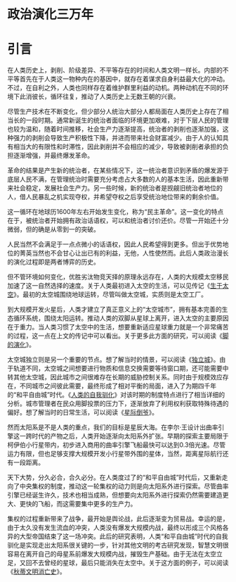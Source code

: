 政治演化三万年
==============

# 引言

在人类历史上，剥削、阶级差异、不平等存在的时间和人类文明一样长。内部的不平等首先在于人类这一物种内在的基因中，就存在着谋求自身利益最大化的冲动。不过，在自利之外，人类也同样存在着维护群里利益的动机。两种动机在不同的环境下此消彼长，循环往复，推动了人类历史上无数王朝的兴衰。

尽管生产技术在不断变化，但少部分人统治大部分人都局面在人类历史上存在了相当长的一段时期。通常新诞生的统治者面临的环境更加艰难，对于下层人民的管理也较为温和，随着时间推移，社会生产力逐渐提高，统治者的剥削也逐渐加强，这种强力的剥削会导致生产积极性下降，并进而带来社会财富减少。由于人的认知具有相当大的有限性和时滞性，因此剥削并不会相应的减少，导致被剥削者承担的负担逐渐增强，并最终爆发革命。

革命的结果是产生新的统治者，在某些情况下，这一统治者意识到矛盾的爆发源于底层人民不满，在管理统治时需要充分考虑占大多数的人的基本生活，因此重新带来社会稳定，发展社会生产力。另一些时候，新的统治者是觊觎旧统治者地位的人，借人民暴乱之机实现夺权，并希望夺权之后享受统治地位带来的剩余价值。

这一循环在地球历1600年左右开始发生变化，称为“民主革命”。这一变化的特点在于，被统治者开始拥有政治话语权，可以和统治者讨价还价。尽管一开始还十分微弱，但的确是从零到一的突破。

人民当然不会满足于一点点微小的话语权，因此人民希望得到更多。但出于优势地位的菁英当然也不会甘心让出已有的利益，无他，人性使然而。此后人类政治漫长的演化过程即是两者博弈的历史。

但不管环境如何变化，优胜劣汰物竞天择的原理永远存在，人类的大规模太空移民加速了这一自然选择的速度。关于人类最初进入太空的生活，可以见传记《[生于太空](https://github.com/alone-tree/My-novals/blob/main/%E5%A4%AA%E7%A9%BA%E5%9F%8E%E7%9A%84%E4%B8%80%E7%94%9F.md)》。最初的太空城围绕地球运转，尽管叫做太空城，实质则是太空工厂。

到大规模开发火星后，人类才建立了真正意义上的“太空城市”，拥有基本完善的生态循环系统，围绕太阳运转。推动人类的双脚从星球上离开，进入太空的主要原因在于重力。当人类习惯了太空中的生活，想要重新适应星球重力就是一个非常痛苦的过程，这一点在上文的传记中可以看出。关于更多此方面的研究，可以阅读《[脚的演化](https://github.com/alone-tree/My-novals/blob/main/%E8%84%9A%E7%9A%84%E6%BC%94%E5%8C%96.md)》。

太空城独立则是另一个重要的节点。想了解当时的情景，可以阅读《[独立城](https://github.com/alone-tree/My-novals/blob/main/%E7%8B%AC%E7%AB%8B%E5%9F%8E.md)》。由于轨道不同，太空城之间想要进行物质和信息交换需要等待窗口期，还可能需要中转其他太空城，因此城市之间很难存在长期的威胁控制关系。同时由于规模效应存在，不同城市之间彼此需要，最终形成了相对平衡的局面，进入了为期四千年的“和平自由城”时代。《[人类的自我驯化](https://github.com/alone-tree/My-novals/blob/main/%E4%BA%BA%E7%B1%BB%E7%9A%84%E8%87%AA%E6%88%91%E9%A9%AF%E5%8C%96.md)》对该时期的制度特点进行了相当详细的分析。城市管理者在民众用脚投票的压力下，逐渐放弃了利用权利获取特殊待遇的偏好。想了解当时的日常生活，可以阅读《[星际倒爷](https://github.com/alone-tree/My-novals/blob/main/%E7%A8%8B%E5%AE%B6%E6%98%8E%E7%9A%84%E6%95%A3%E6%96%87.md)》。

然而太阳系是不是人类的重点，我们的目标是星辰大海。在李尔·王设计出曲率引擎这一跨时代的产物之后，人类开始逐渐向太阳系外扩张。早期的探索主要局限于柯伊伯小行星带内，初步进入商用的曲率引擎飞船最快可以达到0.3倍光速。尽管运力有限，但也足够支撑大规模开发小行星带外围的星体，当然，距离星际航行还有一段距离。

天下大势，分久必合，合久必分。在人类度过了的“和平自由城”时代后，又重新走向了中央集权的制度，推动这一轮集权的动力则是向太阳系外进行探索。尽管曲率引擎已经诞生许久，技术也相当成熟，但想要向太阳系外进行探索仍然需要建造更大、更快的飞船，而这需要集中更多的生产力。

集权的过程重新带来了战争，最开始是舆论战，此后逐渐变为贸易战。幸运的是，由于太久没有发生流血的冲突，人类没有爆发大规模内战，最终以形成三个风格各异的大型帝国结束了这一场冲突。此后的研究表明，人类“和平自由城”时代的自我驯化是实现走出太阳系很关键的一步，针对其他文明的考古研究发现，智慧文明很容易在离开自己的母星系前爆发大规模内战，摧毁生产基础。由于无法在太空立足，又回不去曾经的星球，最后只能消失在太空中。关于这方面的例子，可以阅读《[秋蒂文明消亡史](https://github.com/alone-tree/My-novals/blob/main/%E7%A7%8B%E8%92%82%E6%96%87%E6%98%8E%E6%B6%88%E4%BA%A1%E5%8F%B2.md)》。

